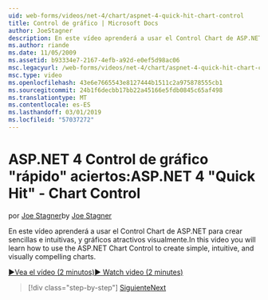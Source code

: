 ```yaml
---
uid: web-forms/videos/net-4/chart/aspnet-4-quick-hit-chart-control
title: Control de gráfico | Microsoft Docs
author: JoeStagner
description: En este vídeo aprenderá a usar el Control Chart de ASP.NET para crear sencillas e intuitivas, y gráficos atractivos visualmente.
ms.author: riande
ms.date: 11/05/2009
ms.assetid: b93334e7-2167-4efb-a92d-e0ef5d98ac06
msc.legacyurl: /web-forms/videos/net-4/chart/aspnet-4-quick-hit-chart-control
msc.type: video
ms.openlocfilehash: 43e6e7665543e8127444b1511c2a975878555cb1
ms.sourcegitcommit: 24b1f6decbb17bb22a45166e5fdb0845c65af498
ms.translationtype: MT
ms.contentlocale: es-ES
ms.lasthandoff: 03/01/2019
ms.locfileid: "57037272"
---
```

<a name="aspnet-4-quick-hit---chart-control"></a><span data-ttu-id="6389d-103">ASP.NET 4 Control de gráfico "rápido" aciertos:</span><span class="sxs-lookup"><span data-stu-id="6389d-103">ASP.NET 4 "Quick Hit" - Chart Control</span></span>
====================
<span data-ttu-id="6389d-104">por [Joe Stagner](https://github.com/JoeStagner)</span><span class="sxs-lookup"><span data-stu-id="6389d-104">by [Joe Stagner](https://github.com/JoeStagner)</span></span>

<span data-ttu-id="6389d-105">En este vídeo aprenderá a usar el Control Chart de ASP.NET para crear sencillas e intuitivas, y gráficos atractivos visualmente.</span><span class="sxs-lookup"><span data-stu-id="6389d-105">In this video you will learn how to use the ASP.NET Chart Control to create simple, intuitive, and visually compelling charts.</span></span> 

[<span data-ttu-id="6389d-106">&#9654;Vea el vídeo (2 minutos)</span><span class="sxs-lookup"><span data-stu-id="6389d-106">&#9654; Watch video (2 minutes)</span></span>](https://channel9.msdn.com/Blogs/ASP-NET-Site-Videos/aspnet-4-quick-hit-chart-control)

> [!div class="step-by-step"]
> [<span data-ttu-id="6389d-107">Siguiente</span><span class="sxs-lookup"><span data-stu-id="6389d-107">Next</span></span>](aspnet-4-how-do-i-introducing-the-new-chart-control-in-visual-studio-2010.md)
